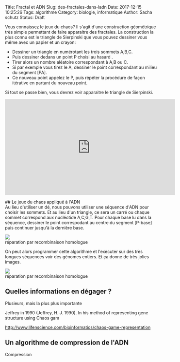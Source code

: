 Title: Fractal et ADN
Slug: des-fractales-dans-ladn
Date: 2017-12-15 10:25:26
Tags: algorithme
Category: biologie, informatique
Author: Sacha schutz
Status: Draft


Vous connaissez le jeux du chaos? Il s'agit d'une construction géométrique très simple permettant de faire apparaitre des fractales. La construction la plus connu est le triangle de Sierpinski que vous pouvez dessiner vous même avec un papier et un crayon:   

- Dessiner un triangle en numérotant les trois sommets A,B,C. 
- Puis dessiner dedans un point P choisi au hasard . 
- Tirer alors un nombre aléatoire correspondant à A,B ou C. 
- Si par exemple vous tirez le A, dessiner le point correspondant au milieu du segment [PA].
- Ce nouveau point appelez le P, puis répéter la procédure de façon itérative en partant du nouveau point. 

Si tout se passe bien, vous devrez voir apparaitre le triangle de Sierpinski. 

<iframe width="560" height="315" src="https://www.youtube.com/embed/IGlGvSXkRGI" frameborder="0" gesture="media" allow="encrypted-media" allowfullscreen></iframe>

## Le jeux du chaos appliqué à l'ADN  
Au lieu d'utiliser un dé, nous pouvons utiliser une séquence d'ADN pour choisir les sommets. Et au lieu d'un triangle, ce sera un carré ou chaque sommet correspond aux nucléotide A,C,G,T. Pour chaque base lu dans la séquence, dessiner le point correspodant au centre du segment [P-base] puis continuer jusqu'à la dernière base. 

<div class="figure">
    <img src="../images/fractal_dna/CGR_DNA.png" /> 
    <div class="legend">réparation par recombinaison homologue</div>
</div>

On peut alors programmer cette algorithme et l'executer sur des très longues séquences voir des génomes entiers. Et ça donne de très jolies images.  

<div class="figure">
    <img src="../images/fractal_dna/CGR_exemple.png" /> 
    <div class="legend">réparation par recombinaison homologue</div>
</div>

## Quelles informations en dégager ? 
Plusieurs, mais la plus plus importante 

 Jeffrey in 1990 (Jeffrey, H. J. 1990). In his method of representing gene structure using Chaos gam

 http://www.lifenscience.com/bioinformatics/chaos-game-representation

## Un algorithme de compression de l'ADN 
Compression 